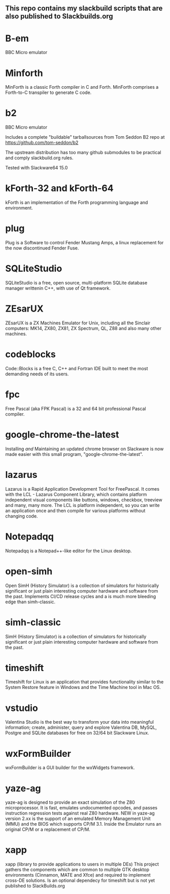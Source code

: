 This repo contains my slackbuild scripts that are also published to Slackbuilds.org
-----------------------------------------------------------------------------------

# B-em
BBC Micro emulator

# Minforth
MinForth is a classic Forth compiler in C and Forth.
MinForth comprises a Forth-to-C transpiler to generate C code.

# b2
BBC Micro emulator

Includes a complete "buildable" tarballsources from Tom Seddon
B2 repo at https://github.com/tom-seddon/b2

The upstream distribution has too many github submodules to be practical and comply
slackbuild.org rules.

Tested with Slackware64 15.0

# kForth-32 and kForth-64
kForth is an implementation of the Forth programming language and environment.

# plug
Plug is a Software to control Fender Mustang Amps, a linux replacement for 
the now discontinued Fender Fuse.

# SQLiteStudio
SQLiteStudio is a free, open source, multi-platform SQLite database
manager writtenin C++, with use of Qt framework.

# ZEsarUX
ZEsarUX is a ZX Machines Emulator for Unix, including all the Sinclair computers:
MK14, ZX80, ZX81, ZX Spectrum, QL, Z88 and also many other machines.

# codeblocks
Code::Blocks is a free C, C++ and Fortran IDE built to meet the most
demanding needs of its users.

# fpc
Free Pascal (aka FPK Pascal) is a 32 and 64 bit professional Pascal
compiler.

# google-chrome-the-latest
Installing *and* Maintaining an updated chrome browser on Slackware
is now made easier with this small program, "google-chrome-the-latest".

# lazarus
Lazarus is a Rapid Application Development Tool for FreePascal. It
comes with the LCL - Lazarus Component Library, which contains platform
independent visual components like buttons, windows, checkbox, treeview
and many, many more. The LCL is platform independent, so you can write
an application once and then compile for various platforms without
changing code.

# Notepadqq
Notepadqq is a Notepad++-like editor for the Linux desktop.

# open-simh
Open SimH (History Simulator) is a collection of simulators for
historically significant or just plain interesting computer hardware
and software from the past. Implements CI/CD release cycles and a is
much more bleeding edge than simh-classic.

# simh-classic
SimH (History Simulator) is a collection of simulators for
historically significant or just plain interesting computer hardware
and software from the past.

# timeshift
Timeshift for Linux is an application that provides functionality
similar to the System Restore feature in Windows and the Time Machine
tool in Mac OS.

# vstudio
Valentina Studio is the best way to transform your data into meaningful
information; create, administer, query and explore Valentina DB, MySQL,
Postgre and SQLite databases for free on 32/64 bit Slackware Linux.

# wxFormBuilder
wxFormBuilder is a GUI builder for the wxWidgets framework.

# yaze-ag
yaze-ag is designed to provide an exact simulation of the Z80
microprocessor. It is fast, emulates undocumented opcodes, and
passes instruction regression tests against real Z80 hardware.
NEW in yaze-ag version 2.xx is the support of an emulated Memory
Management Unit (MMU) and the BIOS which supports CP/M 3.1.
Inside the Emulator runs an original CP/M or a replacement of CP/M.

# xapp
xapp (library to provide applications to users in multiple DEs)
This project gathers the components which are common to multiple GTK
desktop environments (Cinnamon, MATE and Xfce) and required to
implement cross-DE solutions.
Is an optional dependecy for timeshift but is not yet
published to SlackBuilds.org
